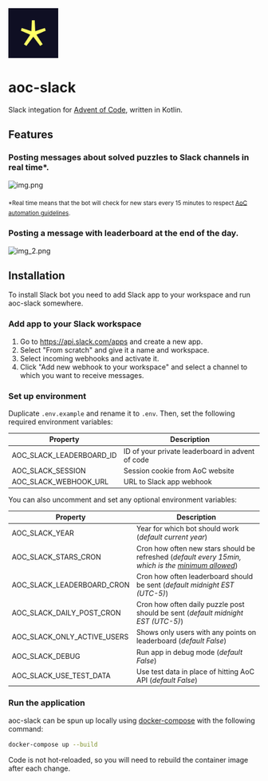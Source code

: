 <img src="aoc.svg" alt="AoC logo" width="100" height="100">

# aoc-slack

Slack integation for [Advent of Code](adventofcode.com), written in Kotlin.

## Features

### Posting messages about solved puzzles to Slack channels in real time*.

![img.png](stars.png)

<sub>*Real time means that the bot will check for new stars every 15 minutes to
respect [AoC automation guidelines](https://www.reddit.com/r/adventofcode/wiki/faqs/automation/).</sub>

### Posting a message with leaderboard at the end of the day.

![img_2.png](leaderboard.png)

## Installation

To install Slack bot you need to add Slack app to your workspace and run aoc-slack somewhere.

### Add app to your Slack workspace

1. Go to https://api.slack.com/apps and create a new app.
2. Select "From scratch" and give it a name and workspace.
3. Select incoming webhooks and activate it.
4. Click "Add new webhook to your workspace" and select a channel to which you want to receive messages.

### Set up environment

Duplicate `.env.example` and rename it to `.env`. Then, set the following required
environment variables:

| Property | Description |
|-|-|
| AOC_SLACK_LEADERBOARD_ID | ID of your private leaderboard in advent of code |
| AOC_SLACK_SESSION        | Session cookie from AoC website |
| AOC_SLACK_WEBHOOK_URL    | URL to Slack app webhook |

You can also uncomment and set any optional environment variables:

| Property | Description |
|-|-|
| AOC_SLACK_YEAR              | Year for which bot should work (_default current year_) |
| AOC_SLACK_STARS_CRON        | Cron how often new stars should be refreshed (_default every 15min, which is the [minimum allowed](https://www.reddit.com/r/adventofcode/wiki/faqs/automation/)_) |
| AOC_SLACK_LEADERBOARD_CRON  | Cron how often leaderboard should be sent (_default midnight EST (UTC-5)_) |
| AOC_SLACK_DAILY_POST_CRON  | Cron how often daily puzzle post should be sent (_default midnight EST (UTC-5)_) |
| AOC_SLACK_ONLY_ACTIVE_USERS | Shows only users with any points on leaderboard (_default False_) |
| AOC_SLACK_DEBUG             | Run app in debug mode (_default False_) |
| AOC_SLACK_USE_TEST_DATA     | Use test data in place of hitting AoC API (_default False_) |

### Run the application

aoc-slack can be spun up locally using
[docker-compose](https://docs.docker.com/compose/) with the following command:

```bash
docker-compose up --build
```

Code is not hot-reloaded, so you will need to rebuild the container image after
each change.